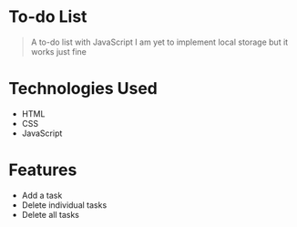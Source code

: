 # To-do List
> A to-do list with JavaScript
> I am yet to implement local storage but it works just fine

# Technologies Used
- HTML
- CSS
- JavaScript

# Features
- Add a task
- Delete individual tasks
- Delete all tasks